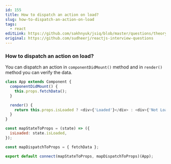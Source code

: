 ```yaml
---
id: 155
title: How to dispatch an action on load?
slug: how-to-dispatch-an-action-on-load
tags:
  - react
editLink: https://github.com/sakhnyuk/jsiq/blob/master/questions/theory/react/155.md
original: https://github.com/sudheerj/reactjs-interview-questions
---
```


### How to dispatch an action on load?

You can dispatch an action in `componentDidMount()` method and in `render()` method you can verify the data.

```javascript
class App extends Component {
  componentDidMount() {
    this.props.fetchData();
  }

  render() {
    return this.props.isLoaded ? <div>{'Loaded'}</div> : <div>{'Not Loaded'}</div>;
  }
}

const mapStateToProps = (state) => ({
  isLoaded: state.isLoaded,
});

const mapDispatchToProps = { fetchData };

export default connect(mapStateToProps, mapDispatchToProps)(App);
```
